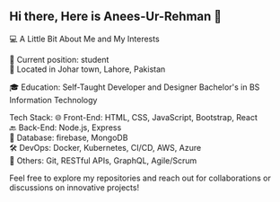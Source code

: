 ## Hi there, Here is Anees-Ur-Rehman 👋

💻 A Little Bit About Me and My Interests


💼 Current position: student  
📍 Located in Johar town, Lahore, Pakistan

🎓 Education:
Self-Taught Developer and Designer
Bachelor's in BS Information Technology

Tech Stack:
🌐 Front-End: HTML, CSS, JavaScript, Bootstrap, React  
🔙 Back-End: Node.js, Express  
💾 Database: firebase, MongoDB  
🛠️ DevOps: Docker, Kubernetes, CI/CD, AWS, Azure  
🔧 Others: Git, RESTful APIs, GraphQL, Agile/Scrum  

Feel free to explore my repositories and reach out for collaborations or discussions on innovative projects!
